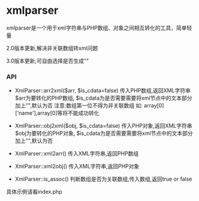 # xmlparser
xmlparser是一个用于xml字符串与PHP数组、对象之间相互转化的工具，简单轻量

2.0版本更新,解决非关联数组转xml问题

3.0版本更新,可自由选择是否生成"<!--[CDATA[xxx]-->"

### API

* XmlParser::arr2xml($arr, $is_cdata=false)
传入PHP数组,返回XML字符串
$arr为要转化的PHP数组,
$is_cdata为是否需要需要将xml节点中的文本部分加上"<!--[CDATA[xxx]-->",默认为否
注意:数组第一位不得为非关联数组
如: array[0]['name'],array[0]等将不能成功转化

* XmlParser::obj2xml($obj, $is_cdata=false)
传入PHP对象,返回XML字符串
$obj为要转化的PHP对象,
$is_cdata为是否需要需要将xml节点中的文本部分加上"<!--[CDATA[xxx]-->",默认为否

* XmlParser::xml2arr()
传入XML字符串,返回PHP数组

* XmlParser::xml2obj()
传入XML字符串,返回PHP对象

* XmlParser::is_assoc()
判断数组是否为关联数组,传入数组,返回true or false

具体示例请看index.php
